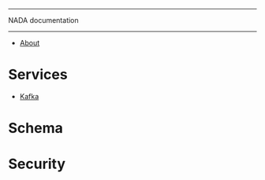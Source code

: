 
---

NADA documentation

---

* [About](/content/about/README.md)

# Services

* [Kafka](/content/kafka/README.md)

# Schema

# Security


